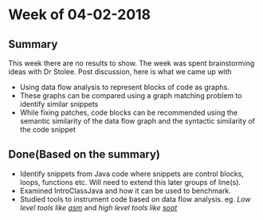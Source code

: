 # Week of 04-02-2018

## Summary
This week there are no results to show. The week was spent brainstorming ideas with Dr Stolee. Post discussion, here is what we came up with
* Using data flow analysis to represent blocks of code as graphs.
* These graphs can be compared using a graph matching problem to identify similar snippets
* While fixing patches, code blocks can be recommended using the semantic similarity of the data flow graph and the syntactic similarity of the code snippet


## Done(Based on the summary)
* Identify snippets from Java code where snippets are control blocks, loops, functions etc. Will need to extend this later groups of line(s).
* Examined IntroClassJava and how it can be used to benchmark.
* Studied tools to instrument code based on data flow analysis. eg. *Low level tools like [asm](http://asm.ow2.org/)* and *high level tools like [soot](https://github.com/Sable/soot)*

